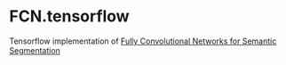# FCN.tensorflow
Tensorflow implementation of [Fully Convolutional Networks for Semantic Segmentation](http://fcn.berkeleyvision.org)
